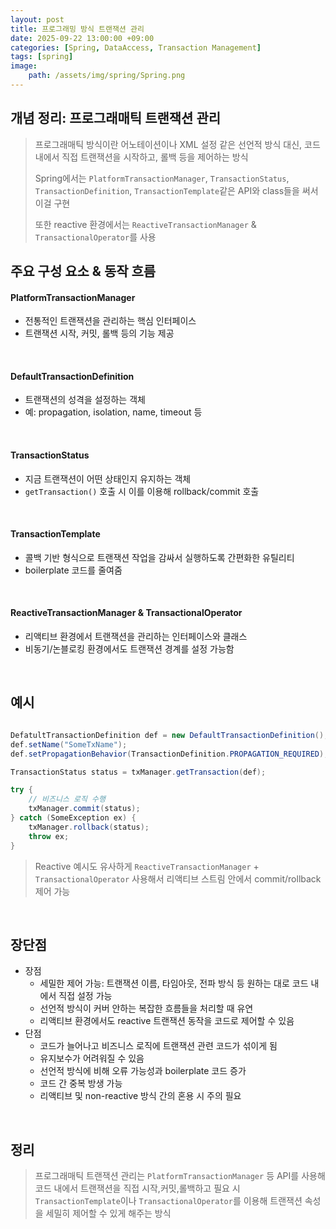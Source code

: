 ```yaml
---
layout: post
title: 프로그래밍 방식 트랜잭션 관리
date: 2025-09-22 13:00:00 +09:00
categories: [Spring, DataAccess, Transaction Management]
tags: [spring]
image:
    path: /assets/img/spring/Spring.png
---
```


## 개념 정리: 프로그래매틱 트랜잭션 관리

> 프로그래매틱 방식이란 어노테이션이나 XML 설정 같은 선언적 방식 대신, 코드 내에서 직접 트랜잭션을 시작하고, 롤백 등을 제어하는 방식
>
> Spring에서는 `PlatformTransactionManager`, `TransactionStatus`, `TransactionDefinition`, `TransactionTemplate`같은 API와 class들을 써서 이걸 구현
>
> 또한 reactive 환경에서는 `ReactiveTransactionManager` & `TransactionalOperator`를 사용

## 주요 구성 요소 & 동작 흐름

#### PlatformTransactionManager

- 전통적인 트랜잭션을 관리하는 핵심 인터페이스
- 트랜잭션 시작, 커밋, 롤백 등의 기능 제공

<br>

#### DefaultTransactionDefinition

- 트랜잭션의 성격을 설정하는 객체
- 예: propagation, isolation, name, timeout 등

<br>

#### TransactionStatus

- 지금 트랜잭션이 어떤 상태인지 유지하는 객체
- `getTransaction()` 호출 시 이를 이용해 rollback/commit 호출

<br>

#### TransactionTemplate

- 콜백 기반 형식으로 트랜잭션 작업을 감싸서 실행하도록 간편화한 유틸리티
- boilerplate 코드를 줄여줌

<br>

#### ReactiveTransactionManager & TransactionalOperator

- 리액티브 환경에서 트랜잭션을 관리하는 인터페이스와 클래스
- 비동기/논블로킹 환경에서도 트랜잭션 경계를 설정 가능함

<br>

## 예시

```java

DefatultTransactionDefinition def = new DefaultTransactionDefinition();
def.setName("SomeTxName");
def.setPropagationBehavior(TransactionDefinition.PROPAGATION_REQUIRED);

TransactionStatus status = txManager.getTransaction(def);

try {
    // 비즈니스 로직 수행
    txManager.commit(status);
} catch (SomeException ex) {
    txManager.rollback(status);
    throw ex;
}
```

> Reactive 예시도 유사하게 `ReactiveTransactionManager` + `TransactionalOperator` 사용해서 리액티브 스트림 안에서 commit/rollback 제어 가능

<br>

## 장단점

- 장점
  - 세밀한 제어 가능: 트랜잭션 이름, 타임아웃, 전파 방식 등 원하는 대로 코드 내에서 직접 설정 가능
  - 선언적 방식이 커버 안하는 복잡한 흐름들을 처리할 때 유연
  - 리액티브 환경에서도 reactive 트랜잭션 동작을 코드로 제어할 수 있음
- 단점
  - 코드가 늘어나고 비즈니스 로직에 트랜잭션 관련 코드가 섞이게 됨
  - 유지보수가 어려워질 수 있음
  - 선언적 방식에 비해 오류 가능성과 boilerplate 코드 증가
  - 코드 간 중복 방생 가능
  - 리액티브 및 non-reactive 방식 간의 혼용 시 주의 필요

<br>

## 정리

> 프로그래매틱 트랜잭션 관리는 `PlatformTransactionManager` 등 API를 사용해 코드 내에서 트랜잭션을 직접 시작,커밋,롤백하고 필요 시 `TransactionTemplate`이나 `TransactionalOperator`를 이용해 트랜잭션 속성을 세밀히 제어할 수 있게 해주는 방식
